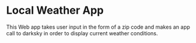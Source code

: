 # Local Weather App

This Web app takes user input in the form of a zip code and makes an app call to darksky in order to display current weather conditions.
